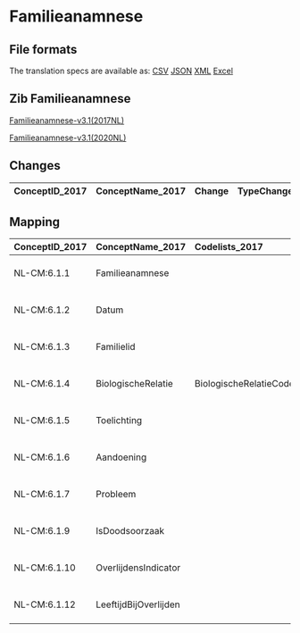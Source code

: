 # Familieanamnese
## File formats

The translation specs are available as: 
[CSV](../csv/Familieanamnese.csv) [JSON](../json/Familieanamnese.json) [XML](../xml/Familieanamnese.xml) [Excel](../excel/Familieanamnese.xlsx)



## Zib Familieanamnese

[Familieanamnese-v3.1(2017NL)](https://zibs.nl/wiki/Familieanamnese-v3.1(2017NL))

[Familieanamnese-v3.1(2020NL)](https://zibs.nl/wiki/Familieanamnese-v3.1(2020NL))









## Changes

| ConceptID_2017   | ConceptName_2017   | Change   | TypeChange   | Impact_heen   | TRANSLATIE_spec_heen   | Impact_terug   | TRANSLATIE_spec_terug   | Omschrijving   |
|------------------|--------------------|----------|--------------|---------------|------------------------|----------------|-------------------------|----------------|

## Mapping

| ConceptID_2017   | ConceptName_2017      | Codelists_2017              | Change                  | ConceptID_2020   | ConceptName_2020      | Codelists_2020              | Bits   | Omschrijving   | TypeChange   | Impact_heen   | TRANSLATIE_spec_heen   | Impact_terug   | TRANSLATIE_spec_terug   |
|:-----------------|:----------------------|:----------------------------|:------------------------|:-----------------|:----------------------|:----------------------------|:-------|:---------------|:-------------|:--------------|:-----------------------|:---------------|:------------------------|
| NL-CM:6.1.1      | Familieanamnese       |                             | groen: geen wijzigingen | NL-CM:6.1.1      | Familieanamnese       |                             |        |                |              |               |                        |                |                         |
| NL-CM:6.1.2      | Datum                 |                             | groen: geen wijzigingen | NL-CM:6.1.2      | Datum                 |                             |        |                |              |               |                        |                |                         |
| NL-CM:6.1.3      | Familielid            |                             | groen: geen wijzigingen | NL-CM:6.1.3      | Familielid            |                             |        |                |              |               |                        |                |                         |
| NL-CM:6.1.4      | BiologischeRelatie    | BiologischeRelatieCodelijst | groen: geen wijzigingen | NL-CM:6.1.4      | BiologischeRelatie    | BiologischeRelatieCodelijst |        |                |              |               |                        |                |                         |
| NL-CM:6.1.5      | Toelichting           |                             | groen: geen wijzigingen | NL-CM:6.1.5      | Toelichting           |                             |        |                |              |               |                        |                |                         |
| NL-CM:6.1.6      | Aandoening            |                             | groen: geen wijzigingen | NL-CM:6.1.6      | Aandoening            |                             |        |                |              |               |                        |                |                         |
| NL-CM:6.1.7      | Probleem              |                             | groen: geen wijzigingen | NL-CM:6.1.7      | Probleem              |                             |        |                |              |               |                        |                |                         |
| NL-CM:6.1.9      | IsDoodsoorzaak        |                             | groen: geen wijzigingen | NL-CM:6.1.9      | IsDoodsoorzaak        |                             |        |                |              |               |                        |                |                         |
| NL-CM:6.1.10     | OverlijdensIndicator  |                             | groen: geen wijzigingen | NL-CM:6.1.10     | OverlijdensIndicator  |                             |        |                |              |               |                        |                |                         |
| NL-CM:6.1.12     | LeeftijdBijOverlijden |                             | groen: geen wijzigingen | NL-CM:6.1.12     | LeeftijdBijOverlijden |                             |        |                |              |               |                        |                |                         |

